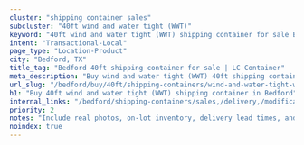 ```yaml
---
cluster: "shipping container sales"
subcluster: "40ft wind and water tight (WWT)"
keyword: "40ft wind and water tight (WWT) shipping container for sale Bedford, TX"
intent: "Transactional-Local"
page_type: "Location-Product"
city: "Bedford, TX"
title_tag: "Bedford 40ft shipping container for sale | LC Container"
meta_description: "Buy wind and water tight (WWT) 40ft shipping container sale with local delivery in Bedford, TX. LC Container — local Since 2003. Request a fast quote today."
url_slug: "/bedford/buy/40ft/shipping-containers/wind-and-water-tight-wwt"
h1: "Buy 40ft wind and water tight (WWT) shipping container in Bedford"
internal_links: "/bedford/shipping-containers/sales,/delivery,/modifications"
priority: 2
notes: "Include real photos, on-lot inventory, delivery lead times, and financing info."
noindex: true
---
```


<!-- TODO: Add unique city/inventory copy, images, and internal links here. -->
